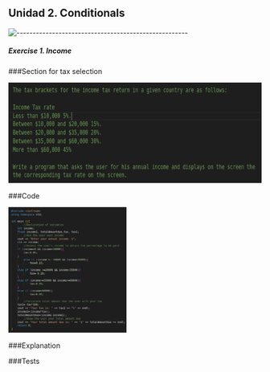 ## Unidad 2. Conditionals

![-----------------------------------------------------](https://raw.githubusercontent.com/andreasbm/readme/master/assets/lines/rainbow.png)

##### Exercise 1. Income

###Section for tax selection

<img alt="c++" height="200" src="/imagenes/Screenshot from 2022-09-24 23-10-47.png"/>

###Code

<img alt="c++" height="250" src="/imagenes/Screenshot from 2022-09-24 23-01-12.png"/>

###Explanation



###Tests 


